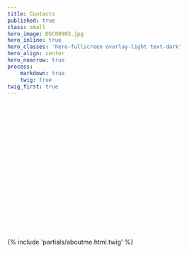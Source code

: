 ```yaml
---
title: Contacts
published: true
class: small
hero_image: DSC00903.jpg
hero_inline: true
hero_classes: 'hero-fullscreen overlay-light text-dark'
hero_align: center
hero_noarrow: true
process:
    markdown: true
    twig: true
twig_first: true
---
```


</br>
</br>
</br>
</br>
</br>
</br>
</br>
</br>
</br>
</br>
</br>
</br>
</br>
</br>
</br>
</br>
</br>
</br>
<!--
this is if aboutme is not working
<div style="text-align: left">
<h3>
    <ul>
        <li> <a href="mailto:{{'matteo.duranti@pg.infn.it'|safe_email}}"><i class="fa fa-envelope-o" aria-hidden="true"></i> INFN</a></li>
        <li><a href="mailto:{{'matteo.duranti@cern.ch'|safe_email}}"><i class="fa fa-envelope-o" aria-hidden="true"></i> CERN</a></li>
        <li><a href="mailto:{{'matteo.duranti@unipg.it'|safe_email}}"><i class="fa fa-envelope-o" aria-hidden="true"></i> UniPG</a></li>
        <li><a href="mailto:{{'bozzo1983@gmail.com'|safe_email}}"><i class="fa fa-envelope-o" aria-hidden="true"></i> Private or big attachments</a></li>
        <li><a href="https://www.facebook.com/matteo.duranti"><i class="fa fa-facebook-square" aria-hidden="true"></i> matteo.duranti</a></li>
        <li><a href="https://twitter.com/bozzochet"><i class="fa fa-twitter-square" aria-hidden="true"></i> bozzochet</a></li>
    </ul>
</h3>
</div>
-->
{% include 'partials/aboutme.html.twig' %}